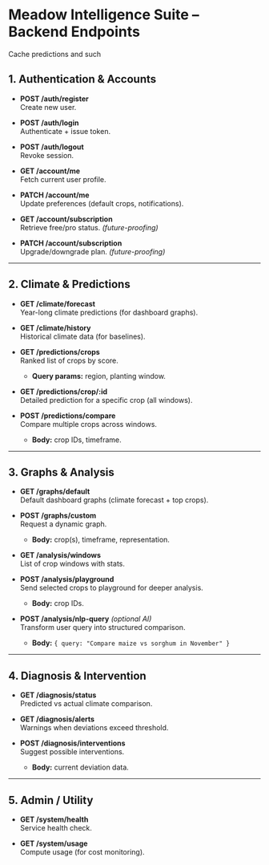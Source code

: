 # Meadow Intelligence Suite – Backend Endpoints

Cache predictions and such

## 1. Authentication & Accounts
- **POST /auth/register**  
  Create new user.

- **POST /auth/login**  
  Authenticate + issue token.

- **POST /auth/logout**  
  Revoke session.

- **GET /account/me**  
  Fetch current user profile.

- **PATCH /account/me**  
  Update preferences (default crops, notifications).

- **GET /account/subscription**  
  Retrieve free/pro status. *(future-proofing)*

- **PATCH /account/subscription**  
  Upgrade/downgrade plan. *(future-proofing)*

---

## 2. Climate & Predictions
- **GET /climate/forecast**  
  Year-long climate predictions (for dashboard graphs).

- **GET /climate/history**  
  Historical climate data (for baselines).

- **GET /predictions/crops**  
  Ranked list of crops by score.  
  - **Query params:** region, planting window.

- **GET /predictions/crop/:id**  
  Detailed prediction for a specific crop (all windows).

- **POST /predictions/compare**  
  Compare multiple crops across windows.  
  - **Body:** crop IDs, timeframe.

---

## 3. Graphs & Analysis
- **GET /graphs/default**  
  Default dashboard graphs (climate forecast + top crops).

- **POST /graphs/custom**  
  Request a dynamic graph.  
  - **Body:** crop(s), timeframe, representation.

- **GET /analysis/windows**  
  List of crop windows with stats.

- **POST /analysis/playground**  
  Send selected crops to playground for deeper analysis.  
  - **Body:** crop IDs.

- **POST /analysis/nlp-query** *(optional AI)*  
  Transform user query into structured comparison.  
  - **Body:** `{ query: "Compare maize vs sorghum in November" }`

---

## 4. Diagnosis & Intervention
- **GET /diagnosis/status**  
  Predicted vs actual climate comparison.

- **GET /diagnosis/alerts**  
  Warnings when deviations exceed threshold.

- **POST /diagnosis/interventions**  
  Suggest possible interventions.  
  - **Body:** current deviation data.

---

## 5. Admin / Utility
- **GET /system/health**  
  Service health check.

- **GET /system/usage**  
  Compute usage (for cost monitoring).
